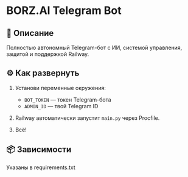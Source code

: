 # BORZ.AI Telegram Bot

## 🚀 Описание
Полностью автономный Telegram-бот с ИИ, системой управления, защитой и поддержкой Railway.

## ⚙️ Как развернуть
1. Установи переменные окружения:
   - `BOT_TOKEN` — токен Telegram-бота
   - `ADMIN_ID` — твой Telegram ID

2. Railway автоматически запустит `main.py` через Procfile.

3. Всё!

## 📦 Зависимости
Указаны в requirements.txt
